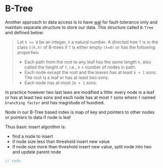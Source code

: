 # B-Tree
Another approach to data access is to have [wal](wal-hash.md) for fault-tolerance only and maintain separate structure to store our data. This structure called `B-Tree` and defined below:

> Let `h >= 0` be an integer, `k` a natural number. A directed
tree `T` is in the class `t(k,h)` of B-trees if `T` is either empty `(h=0)`
or has the following properties:
> + Each path from the root to any leaf has the same length `h`,
also called the height of `T`, i.e., `h` = number of nodes in path.
> + Each node except the root and the leaves has at least `k + 1`
sons. The root is a leaf or has at least two sons.
> + Each node has at most `2k + 1` sons. 

In practice however two last laws are modified a little: every node is a leaf or has at least two sons and each node has at most `f` sons where `f` named `branching factor` and has magnitude of hundred.

Node in our B-Tree based index is map of key and pointers to other nodes or pointers to data if node is leaf

Thus basic insert algorithm is:
+ find a node to insert
+ if node size less than threshold insert new value
+ if node size more than threshold insert new value, split node into two and update parent node

```scala
// todo
```